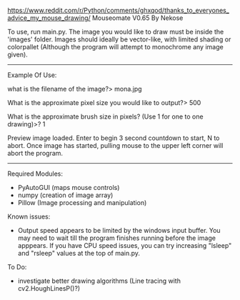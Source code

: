https://www.reddit.com/r/Python/comments/ghxqod/thanks_to_everyones_advice_my_mouse_drawing/
Mouseomate V0.65
By Nekose


To use, run main.py. The image you would like to draw must be inside the 'images' folder. Images should ideally be vector-like, with limited shading or colorpallet (Although the program will attempt to monochrome any image given).

***
Example Of Use:

what is the filename of the image?> mona.jpg

What is the approximate pixel size you would like to output?> 500

What is the approximate brush size in pixels? (Use 1 for one to one drawing)>? 1

Preview image loaded. Enter to begin 3 second countdown to start, N to abort. Once image has started, pulling mouse to the upper left corner will abort the program.

***

Required Modules:
* PyAutoGUI (maps mouse controls)
* numpy (creation of image array)
* Pillow (Image processing and manipulation)

Known issues:
* Output speed appears to be limited by the windows input buffer. You may need to wait till the program finishes running before the image apppears. If you have CPU speed issues, you can try increasing "lsleep" and "rsleep" values at the top of main.py.

To Do:
* investigate better drawing algorithms (Line tracing with cv2.HoughLinesP()?)
